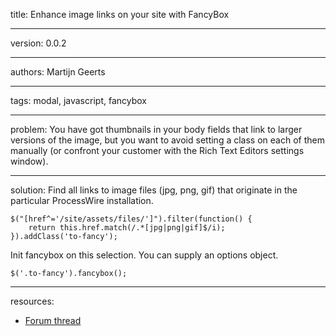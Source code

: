 title: Enhance image links on your site with FancyBox

----

version: 0.0.2

----

authors: Martijn Geerts

----

tags: modal, javascript, fancybox

----

problem:
You have got thumbnails in your body fields that link to larger versions of the image, but you want to avoid setting a class on each of them manually (or confront your customer with the Rich Text Editors settings window).

----

solution:
Find all links to image files (jpg, png, gif) that originate in the particular ProcessWire installation.
```JS
$("[href^='/site/assets/files/']").filter(function() {
    return this.href.match(/.*[jpg|png|gif]$/i);
}).addClass('to-fancy');
```

Init fancybox on this selection. You can supply an options object.
```JS
$('.to-fancy').fancybox();
```

----

resources:
* [Forum thread](https://processwire.com/talk/topic/5578-how-to-use-fancybox/?p=73141)
